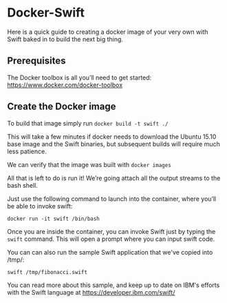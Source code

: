 # Docker-Swift

Here is a quick guide to creating a docker image of your very own with Swift baked in to build the next big thing.

## Prerequisites

The Docker toolbox is all you’ll need to get started:
https://www.docker.com/docker-toolbox

## Create the Docker image

To build that image simply run  `docker build -t swift ./`

This will take a few minutes if docker needs to download the Ubuntu 15.10 base image and the Swift binaries, but subsequent builds will require much less patience.

We can verify that the image was built with `docker images`

All that is left to do is run it! We’re going attach all the output streams to the bash shell.

Just use the following command to launch into the container, where you’ll be able to invoke swift:

`docker run -it swift /bin/bash`

Once you are inside the container, you can invoke Swift just by typing the `swift` command.  This will open a prompt where you can input swift code.

You can can also run the sample Swift application that we've copied into /tmp/:  

`swift /tmp/fibonacci.swift`

You can read more about this sample, and keep up to date on IBM's efforts with the Swift language at https://developer.ibm.com/swift/
